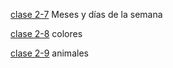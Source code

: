 [clase 2-7](clase2-7.md)
Meses y días de la semana

[clase 2-8](clase2-8.md)
colores

[clase 2-9](clase2-9.md)
animales
